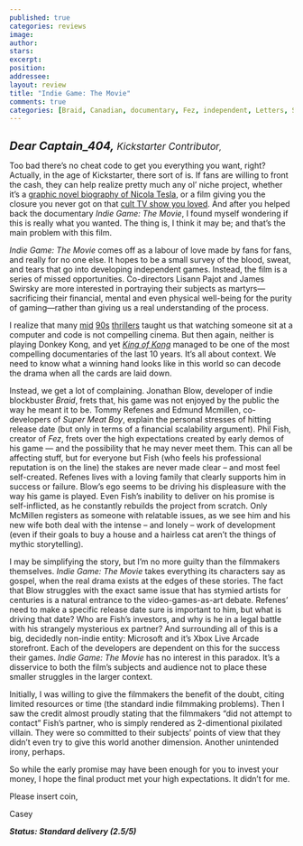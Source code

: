 ```yaml
---
published: true
categories: reviews
image:
author: 
stars: 
excerpt: 
position: 
addressee: 
layout: review
title: "Indie Game: The Movie"
comments: true
categories: [Braid, Canadian, documentary, Fez, independent, Letters, Super Meat Boy, SXSW, video games]
---
```

<div><p><span class="full-image-block ssNonEditable"><span><a href="/letters/2013/3/20/indie-game-the-movie.html"><img src="http://static.squarespace.com/static/5005f6bcc4aa41161b33e89e/5329cf1fe4b07c068ebf74de/5329cf1fe4b07c068ebf77f1/1363808832697/Indie%20Game.jpg" alt="" /></a></span></span></p>
<p><strong><em style="font-size:120%;"><span style="font-size:120%;">Dear Captain_404,</span></em></strong><em><span style="font-size:120%;"> Kickstarter Contributor</span>,</em></p>
<p>Too bad there&rsquo;s no cheat code to get you everything you want, right? Actually, in the age of Kickstarter, there sort of is. If fans are willing to front the cash, they can help realize pretty much any ol&rsquo; niche project, whether it&rsquo;s a <a href="http://www.kickstarter.com/projects/1146648906/mind-afire-a-graphic-novel-biography-of-nikola-tes">graphic novel biography of Nicola Tesla</a>, or a film giving you the closure you never got on that <a href="http://www.kickstarter.com/projects/559914737/the-veronica-mars-movie-project">cult TV show you loved</a>. And after you helped back the documentary <em>Indie Game: The Movie</em>, I found myself wondering if this is really what you wanted. The thing is, I think it may be; and that&rsquo;s the main problem with this film.</p>
<p><em>Indie Game: The Movie</em> comes off as a labour of love made by fans for fans, and really for no one else. It hopes to be a small survey of the blood, sweat, and tears that go into developing independent games. Instead, the film is a series of missed opportunities. Co-directors Lisann Pajot and James Swirsky are more interested in portraying their subjects as martyrs&mdash;sacrificing their financial, mental and even physical well-being for the purity of gaming&mdash;rather than giving us a real understanding of the process.</p>
<p>I realize that many <a href="http://www.imdb.com/title/tt0113957/">mid</a> <a href="http://www.imdb.com/title/tt0113243/">90s</a> <a href="http://www.imdb.com/title/tt0117060/">thrillers</a> taught us that watching someone sit at a computer and code is not compelling cinema. But then again, neither is playing Donkey Kong, and yet <em><a href="http://www.imdb.com/title/tt0923752/">King of Kong</a></em> managed to be one of the most compelling documentaries of the last 10 years. It&rsquo;s all about context. We need to know what a winning hand looks like in this world so can decode the drama when all the cards are laid down.</p>
<p>Instead, we get a lot of complaining. Jonathan Blow, developer of indie blockbuster <em>Braid</em>, frets that, his game was not enjoyed by the public the way he meant it to be. Tommy Refenes and Edmund Mcmillen, co-developers of <em>Super Meat Boy</em>, explain the personal stresses of hitting release date (but only in terms of a financial scalability argument). Phil Fish, creator of <em>Fez</em>, frets over the high expectations created by early demos of his game &mdash; and the possibility that he may never meet them. This can all be affecting stuff, but for everyone but Fish (who feels his professional reputation is on the line) the stakes are never made clear &ndash; and most feel self-created. Refenes lives with a loving family that clearly supports him in success or failure. Blow&rsquo;s ego seems to be driving his displeasure with the way his game is played. Even Fish&rsquo;s inability to deliver on his promise is self-inflicted, as he constantly rebuilds the project from scratch. Only McMillen registers as someone with relatable issues, as we see him and his new wife both deal with the intense &ndash; and lonely &ndash; work of development (even if their goals to buy a house and a hairless cat aren&rsquo;t the things of mythic storytelling).</p>
<p>I may be simplifying the story, but I&rsquo;m no more guilty than the filmmakers themselves. <em>Indie Game: The Movie</em> takes everything its characters say as gospel, when the real drama exists at the edges of these stories. The fact that Blow struggles with the exact same issue that has stymied artists for centuries is a natural entrance to the video-games-as-art debate. Refenes&rsquo; need to make a specific release date sure is important to him, but what is driving that date? Who are Fish&rsquo;s investors, and why is he in a legal battle with his strangely mysterious ex partner? And surrounding all of this is a big, decidedly non-indie entity: Microsoft and it&rsquo;s Xbox Live Arcade storefront. Each of the developers are dependent on this for the success their games. <em>Indie Game: The Movie</em> has no interest in this paradox. It&rsquo;s a disservice to both the film&rsquo;s subjects and audience not to place these smaller struggles in the larger context.</p>
<p>Initially, I was willing to give the filmmakers the benefit of the doubt, citing limited resources or time (the standard indie filmmaking problems). Then I saw the credit almost proudly stating that the filmmakers &ldquo;did not attempt to contact&rdquo; Fish&rsquo;s partner, who is simply rendered as 2-dimentional pixilated villain. They were so committed to their subjects&rsquo; points of view that they didn&rsquo;t even try to give this world another dimension. Another unintended irony, perhaps.</p>
<p>So while the early promise may have been enough for you to invest your money, I hope the final product met your high expectations. It didn&rsquo;t for me.</p>
<p>Please insert coin,</p>
<p>Casey</p>
<p><strong><em>Status: Standard delivery (2.5/5)</em></strong></p></div>
